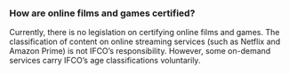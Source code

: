 ###  How are online films and games certified?

Currently, there is no legislation on certifying online films and games. The
classification of content on online streaming services (such as Netflix and
Amazon Prime) is not IFCO’s responsibility. However, some on-demand services
carry IFCO’s age classifications voluntarily.
